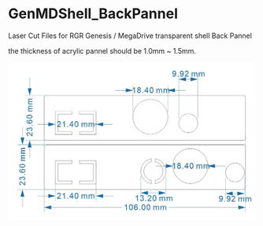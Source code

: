# GenMDShell_BackPannel
Laser Cut Files for RGR Genesis /  MegaDrive transparent shell Back Pannel

the thickness of acrylic pannel should be 1.0mm ~ 1.5mm.

<img src="https://github.com/martinx72/GenMDShell_BackPannel/blob/main/PREVIEW.jpeg?raw=true">
